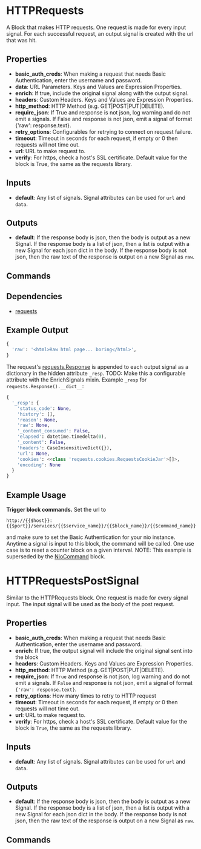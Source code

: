 HTTPRequests
============
A Block that makes HTTP requests.  One request is made for every input signal. For each successful request, an output signal is created with the url that was hit.

Properties
----------
- **basic_auth_creds**: When making a request that needs Basic Authentication, enter the username and password.
- **data**: URL Parameters. Keys and Values are Expression Properties.
- **enrich**: If true, include the original signal along with the output signal.
- **headers**: Custom Headers. Keys and Values are Expression Properties.
- **http_method**: HTTP Method (e.g. GET|POST|PUT|DELETE).
- **require_json**: If True and response is not json, log warning and do not emit a signals. If False and response is not json, emit a signal of format {'raw': response.text}.
- **retry_options**: Configurables for retrying to connect on request failure.
- **timeout**: Timeout in seconds for each request, if empty or 0 then requests will not time out.
- **url**: URL to make request to.
- **verify**: For https, check a host's SSL certificate. Default value for the block is True, the same as the requests library.

Inputs
------
- **default**: Any list of signals. Signal attributes can be used for `url` and `data`.

Outputs
-------
- **default**: If the response body is json, then the body is output as a new Signal.  If the response body is a list of json, then a list is output with a new Signal for each json dict in the body.  If the response body is not json, then the raw text of the response is output on a new Signal as `raw`.

Commands
--------

Dependencies
------------
-   [requests](https://pypi.python.org/pypi/requests/)

Example Output
--------------
```python
{
  'raw': '<html>Raw html page... boring</html>',
}
```
The request's [requests.Response](http://docs.python-requests.org/en/latest/api/#requests.Response) is appended to each output signal as a dictionary in the hidden attribute `_resp`. TODO: Make this a configurable attribute with the EnrichSignals mixin.
Example `_resp` for `requests.Response().__dict__`:
```python
{
  '_resp': {
    'status_code': None,
    'history': [],
    'reason': None,
    'raw': None,
    '_content_consumed': False,
    'elapsed': datetime.timedelta(0),
    '_content': False,
    'headers': CaseInsensitiveDict({}),
    'url': None,
    'cookies': <<class 'requests.cookies.RequestsCookieJar'>[]>,
    'encoding': None
  }
}
```

Example Usage
-------------
**Trigger block commands.** Set the url to
```
http://{{$host}}:{{$port}}/services/{{$service_name}}/{{$block_name}}/{{$command_name}}
```
and make sure to set the Basic Authentication for your nio instance. Anytime a signal is input to this block, the command will be called. One use case is to reset a counter block on a given interval.
NOTE: This example is superseded by the [NioCommand](https://github.com/nio-blocks/nio_command) block.

HTTPRequestsPostSignal
======================
Similar to the HTTPRequests block.  One request is made for every signal input.  The input signal will be used as the body of the post request.

Properties
----------
- **basic_auth_creds**: When making a request that needs Basic Authentication, enter the username and password.
- **enrich**: If true, the output signal will include the original signal sent into the block
- **headers**: Custom Headers. Keys and Values are Expression Properties.
- **http_method**: HTTP Method (e.g. GET|POST|PUT|DELETE).
- **require_json**: If `True` and response is not json, log warning and do not emit a signals. If `False` and response is not json, emit a signal of format `{'raw': response.text}`.
- **retry_options**: How many times to retry to HTTP request
- **timeout**: Timeout in seconds for each request, if empty or 0 then requests will not time out.
- **url**: URL to make request to.
- **verify**: For https, check a host's SSL certificate. Default value for the block is `True`, the same as the requests library.

Inputs
------
- **default**: Any list of signals. Signal attributes can be used for `url` and `data`.

Outputs
-------
- **default**: If the response body is json, then the body is output as a new Signal.  If the response body is a list of json, then a list is output with a new Signal for each json dict in the body.  If the response body is not json, then the raw text of the response is output on a new Signal as `raw`.

Commands
--------

